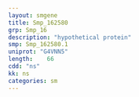 ```yaml
---
layout: smgene
title: Smp_162580
grp: Smp_16
description: "hypothetical protein"
smp: Smp_162580.1
uniprot: "G4VNN5"
length:    66
cdd: "ns"
kk: ns
categories: sm
---
```

